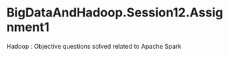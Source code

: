 # BigDataAndHadoop.Session12.Assignment1
Hadoop : Objective questions solved related to Apache Spark
